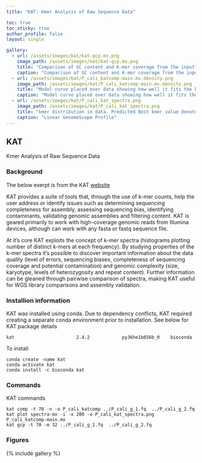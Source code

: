 ```yaml
---
title: "KAT: Kmer Analysis of Raw Sequence Data"

toc: true
toc_sticky: true
author_profile: false
layout: single

gallery:
  - url: /assets/images/kat/kat-gcp.mx.png
    image_path: /assets/images/kat/kat-gcp.mx.png
    title: "Comparison of GC content and K-mer coverage from the input"
    caption: "Comparison of GC content and K-mer coverage from the input"
  - url: /assets/images/kat/P_cali_katcomp-main.mx.density.png
    image_path: /assets/images/kat/P_cali_katcomp-main.mx.density.png
    title: "Model curve placed over data showing how well it fits the kmer distribution"
    caption: "Model curve placed over data showing how well it fits the kmer distribution"
  - url: /assets/images/kat/P_cali_kat_spectra.png
    image_path: /assets/images/kat/P_cali_kat_spectra.png
    title: "kmer distribution in data. Predicted Best kmer value denoted by red dashed line"
    caption: "Linear GenomeScope Profile"    
---
```


## KAT
Kmer Analysis of Raw Sequence Data

### Background
The below exerpt is from the KAT [website](https://kat.readthedocs.io/en/latest/)   

KAT provides a suite of tools that, through the use of k-mer counts, help the user address or identify issues such as determining sequencing completeness for assembly, assessing sequencing bias, identifying contaminants, validating genomic assemblies and filtering content. KAT is geared primarily to work with high-coverage genomic reads from Illumina devices, although can work with any fasta or fastq sequence file.

At it’s core KAT exploits the concept of k-mer spectra (histograms plotting number of distinct k-mers at each frequency). By studying properties of the k-mer spectra it’s possible to discover important information about the data quality (level of errors, sequencing biases, completeness of sequencing coverage and potential contamination) and genomic complexity (size, karyotype, levels of heterozygosity and repeat content). Further information can be gleaned through pairwise comparison of spectra, making KAT useful for WGS library comparisons and assembly validation.

### Installion information

KAT was installed using conda. Due to dependency conflicts, KAT required creating a separate conda environment prior to installation. See below for KAT package details
```
kat                       2.4.2            py36he1b856b_0    bioconda
```
To install
```
conda create -name kat
conda activate kat
conda install -c bioconda kat 
```

### Commands

KAT commands
```
kat comp -t 70 -n -o P_cali_katcomp ../P_cali_g_1.fq  ../P_cali_g_2.fq
kat plot spectra-mx -i -x 200 -o P_cali_kat_spectra.png P_cali_katcomp-main.mx
kat gcp -t 70 -m 32 ../P_cali_g_1.fq  ../P_cali_g_2.fq
```

### Figures
{% include gallery %}